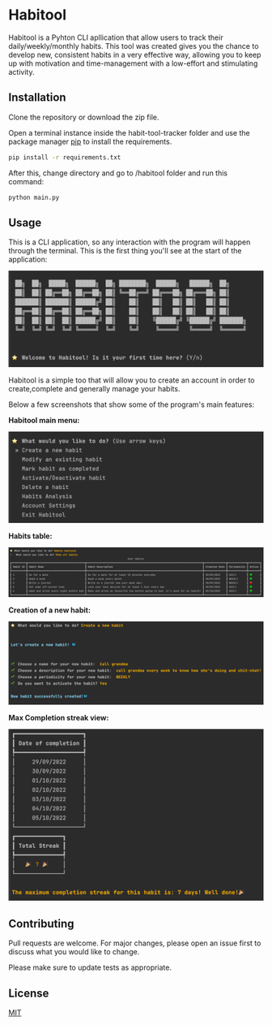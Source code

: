 # Habitool

Habitool is a Pyhton CLI apllication that allow users to track their daily/weekly/monthly habits.
This tool was created gives you the chance to develop new, consistent habits in a very effective way, allowing you to keep up with motivation and time-management with a low-effort and stimulating activity.

## Installation
Clone the repository or download the zip file.

Open a terminal instance inside the habit-tool-tracker folder and use the package manager [pip](https://pip.pypa.io/en/stable/) to install the requirements.

```bash
pip install -r requirements.txt
```
After this, change directory and go to /habitool folder and run this command:
```bash
python main.py
```

## Usage
This is a CLI application, so any interaction with the program will happen through the terminal.
This is the first thing you'll see at the start of the application:

![](img/Screenshot%202022-10-05%20at%2012.26.47.png?raw=true "habitool-start-screenshot")

Habitool is a simple too that will allow you to create an account in order to create,complete and generally manage your habits.

Below a few screenshots that show some of the program's main features:

**Habitool main menu:**

![](img/Screenshot%202022-10-05%20at%2012.36.20.png?raw=true "habitool-main-menu")

**Habits table:**

![](img/Screenshot%202022-10-05%20at%2012.36.53.png?raw=true "habitool-habits-table")

**Creation of a new habit:**

![](img/Screenshot%202022-10-05%20at%2012.38.49.png?raw=true "creation-of-new-habit")

**Max Completion streak view:**

![](img/Screenshot%202022-10-05%20at%2012.40.24.png?raw=true "streak-view")



## Contributing
Pull requests are welcome. For major changes, please open an issue first to discuss what you would like to change.

Please make sure to update tests as appropriate.

## License
[MIT](https://choosealicense.com/licenses/mit/)
